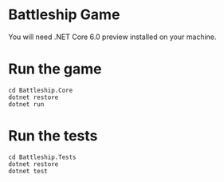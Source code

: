 # Battleship Game

You will need .NET Core 6.0 preview installed on your machine.

# Run the game
```
cd Battleship.Core
dotnet restore
dotnet run
```

# Run the tests
```
cd Battleship.Tests
dotnet restore
dotnet test
```
